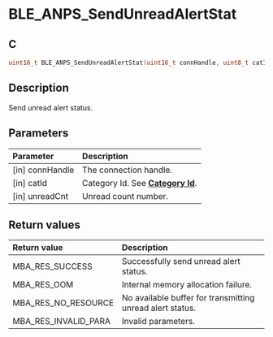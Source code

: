 # BLE_ANPS_SendUnreadAlertStat

## C

```c
uint16_t BLE_ANPS_SendUnreadAlertStat(uint16_t connHandle, uint8_t catId, uint8_t unreadCnt);
```

## Description

Send unread alert status.


## Parameters

|Parameter|Description|
|:---|:---|
|\[in\] connHandle|The connection handle.|
|\[in\] catId|Category Id. See **[Category Id](GUID-C2119D96-407C-4F6F-8BE2-F491FE84218B.md)**.|
|\[in\] unreadCnt|Unread count number.|

## Return values

|Return value|Description|
|:---|:---|
MBA_RES_SUCCESS|Successfully send unread alert status.|
MBA_RES_OOM|Internal memory allocation failure.|
MBA_RES_NO_RESOURCE|No available buffer for transmitting unread alert status.|
MBA_RES_INVALID_PARA|Invalid parameters.|
